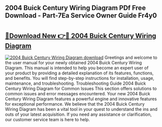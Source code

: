 ## 2004 Buick Century Wiring Diagram PDf Free Download - Part-7Ea Service Owner Guide Fr4y0

# <h2><a href="http://dfn2y8.blite.top/?on=2004+Buick+Century+Wiring+Diagram">🔗Download New 👉🔴 2004 Buick Century Wiring Diagram</a></h2>

[![2004 Buick Century Wiring Diagram download](https://i.imgur.com/lujVjoI.png)](http://dfn2y8.blite.top/?on=2004+Buick+Century+Wiring+Diagram)
Greetings and welcome to the user manual for your newly obtained 2004 Buick Century Wiring Diagram. This manual is intended to help you become an expert user of your product by providing a detailed explanation of its features, functions, and benefits. You will find step-by-step instructions for installation, usage, maintenance, and troubleshooting. Troubleshooting Guide 2004 Buick Century Wiring Diagram for Common Issues This section offers solutions to common issues and error messages encountered. Your new 2004 Buick Century Wiring Diagram features a powerful engine and innovative features for exceptional performance. We believe that the 2004 Buick Century Wiring Diagram has been a vital tool in your quest to understand the ins and outs of your latest acquisition. If you need any assistance or clarification, our customer service team is here to help.
